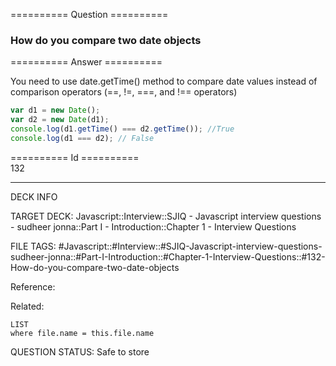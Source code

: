 ========== Question ==========  

### How do you compare two date objects  

========== Answer ==========  

You need to use date.getTime() method to compare date values instead of
comparison operators (==, !=, ===, and !== operators)

```javascript
var d1 = new Date();
var d2 = new Date(d1);
console.log(d1.getTime() === d2.getTime()); //True
console.log(d1 === d2); // False
```

========== Id ==========  
132

---

DECK INFO

TARGET DECK: Javascript::Interview::SJIQ - Javascript interview questions - sudheer jonna::Part I - Introduction::Chapter 1 - Interview Questions

FILE TAGS: #Javascript::#Interview::#SJIQ-Javascript-interview-questions-sudheer-jonna::#Part-I-Introduction::#Chapter-1-Interview-Questions::#132-How-do-you-compare-two-date-objects

Reference:

Related:

```dataview
LIST
where file.name = this.file.name
```

QUESTION STATUS: Safe to store
